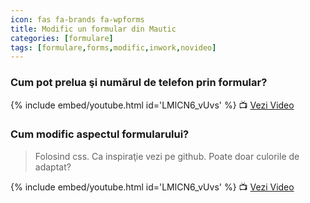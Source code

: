 ```yaml
---
icon: fas fa-brands fa-wpforms
title: Modific un formular din Mautic
categories: [formulare]
tags: [formulare,forms,modific,inwork,novideo]
---
```


### <i class='fas fa-brands fa-wpforms'></i> Cum pot prelua şi numărul de telefon prin formular?

[//]: # (Comming soon video)

{% include embed/youtube.html id='LMlCN6_vUvs' %}
📺 [Vezi Video](https://www.youtube.com/watch?v=LMlCN6_vUvs)

### <i class='fas fa-brands fa-wpforms'></i> Cum modific aspectul formularului?
> Folosind css. Ca inspiraţie vezi pe github. Poate doar culorile de adaptat?

[//]: # (Comming soon video)

{% include embed/youtube.html id='LMlCN6_vUvs' %}
📺 [Vezi Video](https://www.youtube.com/watch?v=LMlCN6_vUvs)
